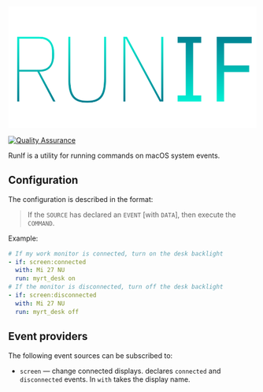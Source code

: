 <p align="center">
    <img src="./assets/logo.svg" alt="Run if" />
</p>

[![Quality Assurance](https://github.com/mishamyrt/runif/actions/workflows/qa.yaml/badge.svg)](https://github.com/mishamyrt/runif/actions/workflows/qa.yaml)

RunIf is a utility for running commands on macOS system events.

## Configuration

The configuration is described in the format:

> If the `SOURCE` has declared an `EVENT` [with `DATA`], then execute the `COMMAND`.

Example:

```yaml
# If my work monitor is connected, turn on the desk backlight
- if: screen:connected
  with: Mi 27 NU
  run: myrt_desk on
# If the monitor is disconnected, turn off the desk backlight
- if: screen:disconnected
  with: Mi 27 NU
  run: myrt_desk off
```

## Event providers

The following event sources can be subscribed to:

* `screen` — change connected displays. declares `connected` and `disconnected` events. In `with` takes the display name.


